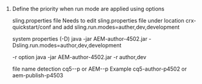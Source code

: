 1. Define the priority when run mode are applied using options

	sling.properties file
	Needs to edit sling.properties file under location crx-quickstart/conf and add sling.run.modes=auther,dev,development

	system properties (-D)
	java -jar  AEM-author-4502.jar -Dsling.run.modes=author,dev,development
	
	-r option
	java -jar AEM-author-4502.jar -r author,dev
	
	file name detection
	cq5-<run-mode>-p<port-number> or AEM-<run-mode>-p<port-number>
	Example cq5-author-p4502 or aem-publish-p4503
